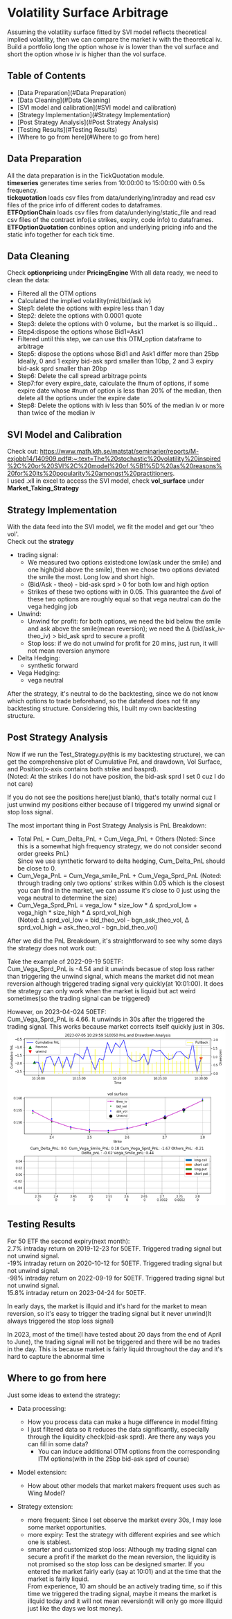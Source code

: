 # Volatility Surface Arbitrage
Assuming the volatility surface fitted by SVI model reflects theoretical implied volatility, then we can compare the market iv with the theoretical iv. Build a portfolio long the option whose iv is lower than the vol surface and short the option whose iv is higher than the vol surface.

## Table of Contents
- [Data Preparation](#Data Preparation)
- [Data Cleaning](#Data Cleaning)
- [SVI model and calibration](#SVI model and calibration)
- [Strategy Implementation](#Strategy Implementation)
- [Post Strategy Analysis](#Post Strategy Analysis)
- [Testing Results](#Testing Results)
- [Where to go from here](#Where to go from here)
## Data Preparation
All the data preparation is in the TickQuotation module. <br>
**timeseries** generates time series from 10:00:00 to 15:00:00 with 0.5s frequency. <br>
**tickquotation** loads csv files from data/underlying/intraday and read csv files of the price info of different codes to dataframes. <br>
**ETFOptionChain** loads csv files from data/underlying/static_file and read csv files of the contract info(i.e strikes, expiry, code info) to dataframes.<br>
**ETFOptionQuotation**  conbines option and underlying pricing info and the static info together for each tick time.

## Data Cleaning
Check **optionpricing** under **PricingEngine**
With all data ready, we need to clean the data: 
 - Filtered all the OTM options
 - Calculated the implied volatility(mid/bid/ask iv)
 - Step1: delete the options with expire less than 1 day
 - Step2: delete the options with 0.0001 quote
 - Step3: delete the options with 0 volume，but the market is so illquid...
 - Step4:dispose the options whose Bid1=Ask1
 - Filtered until this step, we can use this OTM_option dataframe to arbitrage 
 - Step5: dispose the options whose Bid1 and Ask1 differ more than 25bp <br>
  Ideally, 0 and 1 expiry bid-ask sprd smaller than 10bp, 2 and 3 expiry bid-ask sprd smaller than 20bp
 - Step6: Delete the call spread arbitrage points
 - Step7:for every expire_date, calculate the #num of options, if some expire date whose #num of option is less than 20% of the median, then delete all the options under the expire date
 - Step8: Delete the options with iv less than 50% of the median iv or more than twice of the median iv


## SVI Model and Calibration
Check out:
https://www.math.kth.se/matstat/seminarier/reports/M-exjobb14/140909.pdf#:~:text=The%20stochastic%20volatility%20inspired%2C%20or%20SVI%2C%20model%20of,%5B1%5D%20as%20reasons%20for%20its%20popularity%20amongst%20practitioners.
<br> I used .xll in excel to access the SVI model, check **vol_surface** under **Market_Taking_Strategy**




## Strategy Implementation
With the data feed into the SVI model, we fit the model and get our 'theo vol'. 
<br> Check out the **strategy** <br>
- trading signal: 
  - We measured two options existed:one low(ask under the smile) and one high(bid above the smile), then we chose two options deviated the smile the most. Long low and short high.
  - (Bid/Ask - theo) - bid-ask sprd > 0 for both low and high option
  - Strikes of these two options with in 0.05. This guarantee the &#916;vol of these two options are roughly equal so that vega neutral can do the vega hedging job
- Unwind:
  - Unwind for profit: for both options, we need the bid below the smile and ask above the smile(mean reversion); we need the &#916; (bid/ask_iv-theo_iv) > bid_ask sprd to secure a profit
  - Stop loss: if we do not unwind for profit for 20 mins, just run, it will not mean reversion anymore
- Delta Hedging:
  - synthetic forward
- Vega Hedging:
  - vega neutral

After the strategy, it's neutral to do the backtesting, since we do not know which options to trade beforehand, so the datafeed does not fit any backtesting structure. Considering this, I built my own backtesting structure.



## Post Strategy Analysis
Now if we run the Test_Strategy.py(this is my backtesting structure), we can get the comprehensive plot of Cumulative PnL and drawdown, Vol Surface, and Position(x-axis contains both strike and basprd). <br>
(Noted: At the strikes I do not have position, the bid-ask sprd I set 0 cuz I do not care) <br>

If you do not see the positions here(just blank), that's totally normal cuz I just unwind my positions either because of I triggered my unwind signal or stop loss signal. <br>

The most important thing in Post Strategy Analysis is PnL Breakdown: <br>
- Total PnL = Cum_Delta_PnL + Cum_Vega_PnL + Others
(Noted: Since this is a somewhat high frequency strategy, we do not consider second order greeks PnL) <br>
Since we use synthetic forward to delta hedging, Cum_Delta_PnL should be close to 0. <br>
- Cum_Vega_PnL = Cum_Vega_smile_PnL + Cum_Vega_Sprd_PnL (Noted: through trading only two options' strikes within 0.05 which is the closest you can find in the market, we can assume it's close to 0 just using the vega neutral to determine the size) <br>
- Cum_Vega_Sprd_PnL = vega_low * size_low * &#916; sprd_vol_low + vega_high * size_high * &#916; sprd_vol_high <br>
(Noted: &#916; sprd_vol_low = bid_theo_vol - bgn_ask_theo_vol, &#916; sprd_vol_high = ask_theo_vol - bgn_bid_theo_vol)

After we did the PnL Breakdown, it's straightforward to see why some days the strategy does not work out:

Take the example of 2022-09-19 50ETF: <br>
Cum_Vega_Sprd_PnL is -4.54 and it unwinds becasue of stop loss rather than triggering the unwind signal, which means the market did not mean reversion although triggered trading signal very quickly(at 10:01:00). It does the strategy can only work when the market is liquid but act weird sometimes(so the trading signal can be triggered)

However, on 2023-04-024 50ETF: <br>
Cum_Vega_Sprd_PnL is 4.66. It unwinds in 30s after the triggered the trading signal. This works because market corrects itself quickly just in 30s.
![My Plot](excel/Plot.png)

## Testing Results
For 50 ETF the second expiry(next month): <br>
2.7% intraday return on 2019-12-23 for 50ETF. Triggered trading signal but not unwind signal. <br>
-19% intraday return on 2020-10-12 for 50ETF. Triggered trading signal but not unwind signal. <br>
-98% intraday return on 2022-09-19 for 50ETF. Triggered trading signal but not unwind signal. <br>
15.8% intraday return on 2023-04-24 for 50ETF. <br>

In early days, the market is illquid and it's hard for the market to mean reversion, so it's easy to trigger the trading signal but it never unwind(It always triggered the stop loss signal) <br>

In 2023, most of the time(I have tested about 20 days from the end of April to June), the trading signal will not be triggered and there will be no trades in the day. This is because market is fairly liquid throughout the day and it's hard to capture the abnormal time

## Where to go from here
Just some ideas to extend the strategy: <br>


- Data processing:
  - How you process data can make a huge difference in model fitting
  - I just filtered data so it reduces the data significantly, especially through the liquidity check(bid-ask sprd). Are there any ways you can fill in some data? <br>
    - You can induce additional OTM options from the corresponding ITM options(with in the 25bp bid-ask sprd of course)
- Model extension:
  - How about other models that market makers frequent uses such as Wing Model? 
- Strategy extension:

  - more frequent: Since I set observe the market every 30s, I may lose some market opportunities. 
  - more expiry: Test the strategy with different expiries and see which one is stablest.
  - smarter and customized stop loss: Although my trading signal can secure a profit if the market do the mean reversion, the liquidity is not promised so the stop loss can be designed smarter. If you entered the market fairly early (say at 10:01) and at the time that the market is fairly liquid. <br>
  From experience, 10 am should be an actively trading time, so if this time we triggered the trading signal, maybe it means the market is illquid today and it will not mean reversion(it will only go more illquid just like the days we lost money).
  


    







  